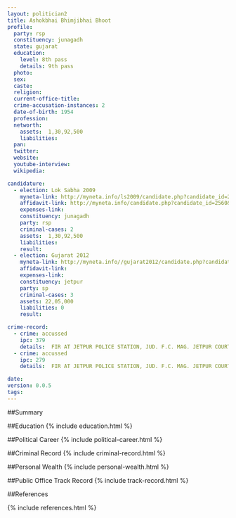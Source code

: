 ```yaml
---
layout: politician2
title: Ashokbhai Bhimjibhai Bhoot
profile: 
  party: rsp
  constituency: junagadh
  state: gujarat
  education: 
    level: 8th pass
    details: 9th pass
  photo: 
  sex: 
  caste: 
  religion: 
  current-office-title: 
  crime-accusation-instances: 2
  date-of-birth: 1954
  profession: 
  networth: 
    assets:  1,30,92,500
    liabilities: 
  pan: 
  twitter: 
  website: 
  youtube-interview: 
  wikipedia: 

candidature: 
  - election: Lok Sabha 2009
    myneta-link: http://myneta.info/ls2009/candidate.php?candidate_id=2560
    affidavit-link: http://myneta.info/candidate.php?candidate_id=2560&scan=original
    expenses-link: 
    constituency: junagadh 
    party: rsp
    criminal-cases: 2
    assets:  1,30,92,500
    liabilities: 
    result:  
  - election: Gujarat 2012
    myneta-link: http://myneta.info//gujarat2012/candidate.php?candidate_id=1354
    affidavit-link: 
    expenses-link: 
    constituency: jetpur 
    party: sp
    criminal-cases: 3
    assets: 22,05,000
    liabilities: 0
    result:  

crime-record: 
  - crime: accussed
    ipc: 379
    details:  FIR AT JETPUR POLICE STATION, JUD. F.C. MAG. JETPUR COURT, CASE NO. 1007/94. CASE IS PENDING, JETPUR COURT.  
  - crime: accussed
    ipc: 279
    details:  FIR AT JETPUR POLICE STATION, JUD. F.C. MAG. JETPUR COURT, CASE NO. 848/05. CASE IS PENDING, JETPUR COURT.   

date: 
version: 0.0.5
tags: 
---
```

##Summary


##Education
{% include education.html %}


##Political Career
{% include political-career.html %}


##Criminal Record
{% include criminal-record.html %}


##Personal Wealth
{% include personal-wealth.html %}


##Public Office Track Record
{% include track-record.html %}


##References


{% include references.html %}